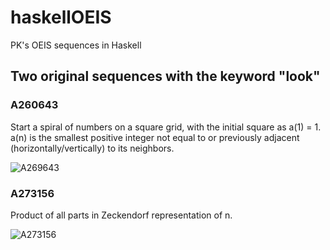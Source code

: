 # haskellOEIS
PK's OEIS sequences in Haskell

## Two original sequences with the keyword "look"
### A260643
Start a spiral of numbers on a square grid, with the initial square as a(1) = 1. a(n) is the smallest positive integer not equal to or previously adjacent (horizontally/vertically) to its neighbors.

![A269643](https://oeis.org/A260643/graph?png=1)

### A273156
Product of all parts in Zeckendorf representation of n.

![A273156](https://oeis.org/A273156/graph?png=1)

